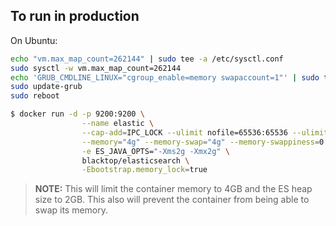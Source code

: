 ## To run in production  

On Ubuntu:

```bash
echo "vm.max_map_count=262144" | sudo tee -a /etc/sysctl.conf
sudo sysctl -w vm.max_map_count=262144
echo 'GRUB_CMDLINE_LINUX="cgroup_enable=memory swapaccount=1"' | sudo tee -a /etc/default/grub
sudo update-grub
sudo reboot
```

```bash
$ docker run -d -p 9200:9200 \
                --name elastic \
                --cap-add=IPC_LOCK --ulimit nofile=65536:65536 --ulimit memlock=-1:-1 \
                --memory="4g" --memory-swap="4g" --memory-swappiness=0 \
                -e ES_JAVA_OPTS="-Xms2g -Xmx2g" \
                blacktop/elasticsearch \
                -Ebootstrap.memory_lock=true
```

> **NOTE:** This will limit the container memory to 4GB and the ES heap size to 2GB.  This also will prevent the container from being able to swap its memory.
